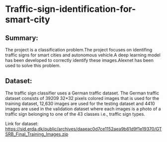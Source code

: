 # Traffic-sign-identification-for-smart-city
 
 ## Summary:
 The project is a classification problem.The project focuses on identifing traffic signs for smart cities and autonomous vehicle.A deep learning model has been developed to correctly identify these images.Alexnet has been used to solve this problem.
 
 ## Dataset:
 The traffic sign classifier uses a German traffic dataset. The German traffic dataset consists of 39209 32*32 pixels colored images that is used for the training dataset, 12,630 images are used for the testing dataset and 4410 images are used in the validation dataset where each images is a photo of a traffic sign belonging to one of the 43 classes i.e., traffic sign types.

Link for dataset:  https://sid.erda.dk/public/archives/daaeac0d7ce1152aea9b61d9f1e19370/GTSRB_Final_Training_Images.zip

